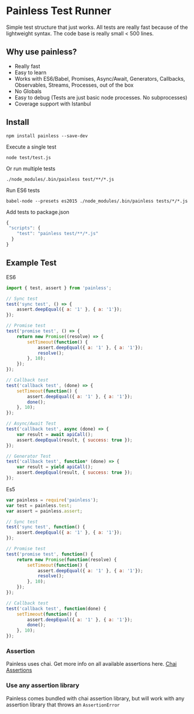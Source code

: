 # Painless Test Runner

Simple test structure that just works. All tests are really fast because of the lightweight syntax.
  The code base is really small < 500 lines.

## Why use painless?
- Really fast
- Easy to learn
- Works with ES6/Babel, Promises, Async/Await, Generators, Callbacks, Observables, Streams,  Processes,  out of the box
- No Globals
- Easy to debug (Tests are just basic node processes. No subprocesses)
- Coverage support with Istanbul

## Install
```
npm install painless --save-dev
```
Execute a single test
```
node test/test.js
```
Or run multiple tests
```
./node_modules/.bin/painless test/**/*.js
```
Run ES6 tests
```
babel-node --presets es2015 ./node_modules/.bin/painless tests/*/*.js
```

Add tests to package.json
```js
{
 "scripts": {
    "test": "painless test/**/*.js"
  }
}
```
## Example Test
ES6
```js
import { test, assert } from 'painless';

// Sync test
test('sync test', () => {
    assert.deepEqual({ a: '1' }, { a: '1'});
});

// Promise test
test('promise test', () => {
    return new Promise((resolve) => {
        setTimeout(function() {
            assert.deepEqual({ a: '1' }, { a: '1'});
            resolve();
        }, 10);
    });
});

// Callback test
test('callback test', (done) => {
    setTimeout(function() {
        assert.deepEqual({ a: '1' }, { a: '1'});
        done();
    }, 10);
});

// Async/Await Test
test('callback test', async (done) => {
    var result = await apiCall();
    assert.deepEqual(result, { success: true });
});

// Generator Test
test('callback test', function* (done) => {
    var result = yield apiCall();
    assert.deepEqual(result, { success: true });
});
```

Es5
```js
var painless = require('painless');
var test = painless.test;
var assert = painless.assert;

// Sync test
test('sync test', function() {
    assert.deepEqual({ a: '1' }, { a: '1'});
});

// Promise test
test('promise test', function() {
    return new Promise(function(resolve) {
        setTimeout(function() {
            assert.deepEqual({ a: '1' }, { a: '1'});
            resolve();
        }, 10);
    });
});

// Callback test
test('callback test', function(done) {
    setTimeout(function() {
        assert.deepEqual({ a: '1' }, { a: '1'});
        done();
    }, 10);
});
```

### Assertion
Painless uses chai. Get more info on all available assertions here. [Chai Assertions](http://chaijs.com/api/assert/)

### Use any assertion library
Painless comes bundled with chai assertion library, but will work with any assertion library that throws an `AssertionError`
